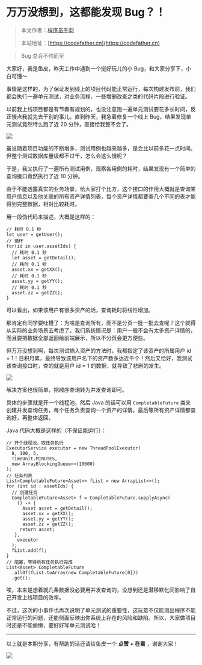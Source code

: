 # 万万没想到，这都能发现 Bug？！

> 本文作者：[程序员千羽](https://yuyuanweb.feishu.cn/wiki/Abldw5WkjidySxkKxU2cQdAtnah)
>
> 本站地址：[https://codefather.cn](https://codefather.cn)

> Bug 总会不约而至

大家好，我是鱼皮，昨天工作中遇到一个挺好玩儿的小 Bug，和大家分享下，小白可懂～

事情是这样的，为了保证发到线上的项目代码能正常运行，每次构建发布前，我们都会执行一遍单元测试，对业务流程、一些增删改查之类的代码片段进行验证。

以前我上线项目都是有节奏有规划的，也没注意跑一遍单元测试要花多长时间，反正慢点我就先去干别的事儿。直到昨天，我急着修复一个线上 Bug，结果发现单元测试竟然特么跑了近 20 分钟，直接给我整不会了。

![](https://pic.yupi.icu/5563/202311072018438.png)

虽说随着项目功能的不断增多，测试用例也越来越多，是会比以前多花一点时间。但整个测试数据库量级都不过千，怎么会这么慢呢？

于是，我又执行了一遍所有测试用例，观察各用例的耗时，结果发现有一个简单的查询接口竟然执行了近 10 分钟。

由于不能透露真实的业务场景，给大家打个比方，这个接口的作用大概就是查询某用户信息以及他关联的所有资产详情列表，每个资产详情都要查几个不同的表才能得到完整数据，相对比较耗时。

用一段伪代码来描述，大概是这样的：

```
// 耗时 0.1 秒
let user = getUser();
// 循环
for(id in user.assetIds) {
  // 耗时 0.1 秒
  let asset = getDetail();
  // 耗时 0.1 秒
  asset.xx = getXX();
  // 耗时 0.1 秒
  asset.yy = getYY();
  // 耗时 0.1 秒
  asset.zz = getZZ();
}
```

可以看出，如果该用户有很多资产的话，查询耗时将线性增加。

那肯定有同学要吐槽了：为啥是查询所有，而不是分页一批一批去查呢？这个就得从实际的业务场景去考虑了。我们系统情况是：用户一般不会有太多资产详情的，而且要把数据全部返回给前端展示，所以不分页会更方便些。

但万万没想到啊，每次测试插入资产的方法时，我都指定了该资产的所属用户 id = 1！日积月累，最终导致该用户名下的资产数多达近千个！然后又恰好，我测试该查询接口时，查的就是用户 id = 1 的数据，就导致了悲剧的发生。

![](https://pic.yupi.icu/5563/202311072018391.png)

解决方案也很简单，把顺序查询转为并发查询即可。

具体的步骤就是开一个线程池，然后 Java 的话可以用 `CompletableFuture` 类来创建并发查询任务，每个任务负责查询一个资产的详情，最后等所有资产详情都查询好，再整体返回。

Java 代码大概是这样的（不保证能运行）：

```
// 开个线程池，取任务执行
ExecutorService executor = new ThreadPoolExecutor(
  8, 100, 5,
  TimeUnit.MINUTES,
  new ArrayBlockingQueue<>(10000)
);
// 任务列表
List<CompletableFuture<Asset>> fList = new ArrayList<>();
for (int id : assetIds) {
  // 创建任务
  CompletableFuture<Asset> f = CompletableFuture.supplyAsync(
    () -> {
      Asset asset = getDetail();
      asset.xx = getXX();
      asset.yy = getYY();
      asset.zz = getZZ();
     return asset;
   },
    executor
  );
  fList.add(f);
}
// 阻塞，等待所有任务执行完成
List<Asset> CompletableFuture
  .allOf(fList.toArray(new CompletableFuture[0]))
  .get();
```

唉，本来是想着就几条数据没必要用并发查询的，没想到还是潜移默化间影响了自己开发上线项目的效率。

不过，这次的小事件也再次说明了单元测试的重要性，这玩意不仅能测出程序不能正常运行的问题，还能侧面反映出你系统上存在的风险和缺陷。所以，大家做项目时还是不能偷懒，要好好写单元测试哈！



------


以上就是本期分享，有帮助的话还请给鱼皮一个 **点赞 + 在看** ，谢谢大家！

![](https://pic.yupi.icu/5563/202311072018445.png)